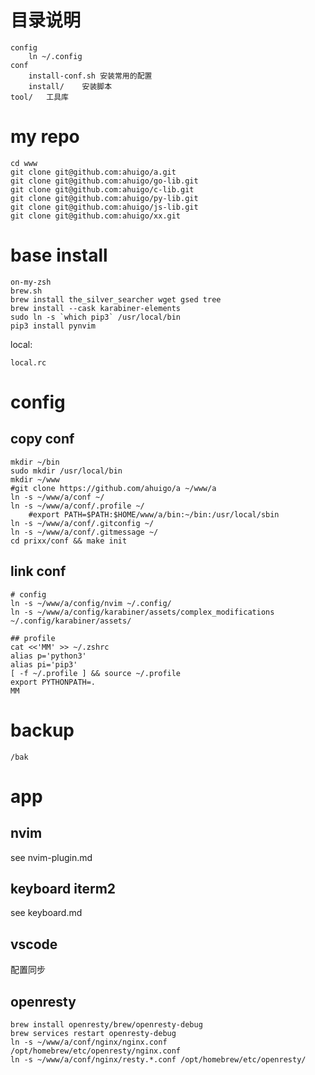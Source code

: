 # 目录说明
	config
		ln ~/.config
	conf
		install-conf.sh 安装常用的配置
		install/	安装脚本
	tool/	工具库

# my repo
    cd www
    git clone git@github.com:ahuigo/a.git
    git clone git@github.com:ahuigo/go-lib.git
    git clone git@github.com:ahuigo/c-lib.git
    git clone git@github.com:ahuigo/py-lib.git
    git clone git@github.com:ahuigo/js-lib.git
    git clone git@github.com:ahuigo/xx.git

# base install
    on-my-zsh
    brew.sh
    brew install the_silver_searcher wget gsed tree
    brew install --cask karabiner-elements
    sudo ln -s `which pip3` /usr/local/bin
    pip3 install pynvim

local:

    local.rc

# config
## copy conf
    mkdir ~/bin
    sudo mkdir /usr/local/bin
    mkdir ~/www
    #git clone https://github.com/ahuigo/a ~/www/a
    ln -s ~/www/a/conf ~/
    ln -s ~/www/a/conf/.profile ~/
        #export PATH=$PATH:$HOME/www/a/bin:~/bin:/usr/local/sbin
    ln -s ~/www/a/conf/.gitconfig ~/
    ln -s ~/www/a/conf/.gitmessage ~/
    cd prixx/conf && make init

## link conf
    # config
    ln -s ~/www/a/config/nvim ~/.config/
    ln -s ~/www/a/config/karabiner/assets/complex_modifications ~/.config/karabiner/assets/

    ## profile
    cat <<'MM' >> ~/.zshrc
    alias p='python3'
    alias pi='pip3'
    [ -f ~/.profile ] && source ~/.profile
    export PYTHONPATH=.
    MM
# backup
    /bak

# app
## nvim
see nvim-plugin.md

## keyboard iterm2
see keyboard.md

## vscode
配置同步

## openresty
    brew install openresty/brew/openresty-debug
    brew services restart openresty-debug
    ln -s ~/www/a/conf/nginx/nginx.conf /opt/homebrew/etc/openresty/nginx.conf
    ln -s ~/www/a/conf/nginx/resty.*.conf /opt/homebrew/etc/openresty/
